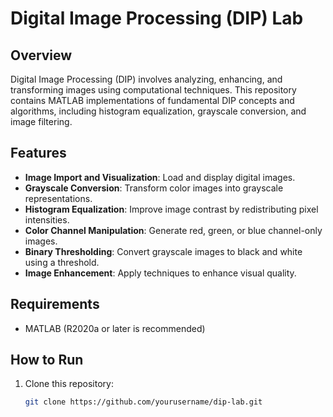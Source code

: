 # Digital Image Processing (DIP) Lab

## Overview
Digital Image Processing (DIP) involves analyzing, enhancing, and transforming images using computational techniques. This repository contains MATLAB implementations of fundamental DIP concepts and algorithms, including histogram equalization, grayscale conversion, and image filtering.

## Features
- **Image Import and Visualization**: Load and display digital images.
- **Grayscale Conversion**: Transform color images into grayscale representations.
- **Histogram Equalization**: Improve image contrast by redistributing pixel intensities.
- **Color Channel Manipulation**: Generate red, green, or blue channel-only images.
- **Binary Thresholding**: Convert grayscale images to black and white using a threshold.
- **Image Enhancement**: Apply techniques to enhance visual quality.

## Requirements
- MATLAB (R2020a or later is recommended)

## How to Run
1. Clone this repository:
   ```bash
   git clone https://github.com/yourusername/dip-lab.git
